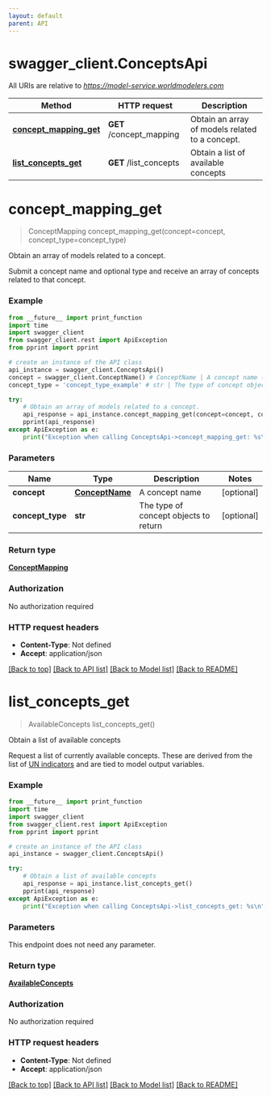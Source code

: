 ```yaml
---
layout: default
parent: API
---
```


# swagger_client.ConceptsApi

All URIs are relative to *https://model-service.worldmodelers.com*

Method | HTTP request | Description
------------- | ------------- | -------------
[**concept_mapping_get**](ConceptsApi.md#concept_mapping_get) | **GET** /concept_mapping | Obtain an array of models related to a concept.
[**list_concepts_get**](ConceptsApi.md#list_concepts_get) | **GET** /list_concepts | Obtain a list of available concepts

# **concept_mapping_get**
> ConceptMapping concept_mapping_get(concept=concept, concept_type=concept_type)

Obtain an array of models related to a concept.

Submit a concept name and optional type and receive an array of concepts related to that concept.       

### Example
```python
from __future__ import print_function
import time
import swagger_client
from swagger_client.rest import ApiException
from pprint import pprint

# create an instance of the API class
api_instance = swagger_client.ConceptsApi()
concept = swagger_client.ConceptName() # ConceptName | A concept name (optional)
concept_type = 'concept_type_example' # str | The type of concept objects to return (optional)

try:
    # Obtain an array of models related to a concept.
    api_response = api_instance.concept_mapping_get(concept=concept, concept_type=concept_type)
    pprint(api_response)
except ApiException as e:
    print("Exception when calling ConceptsApi->concept_mapping_get: %s\n" % e)
```

### Parameters

Name | Type | Description  | Notes
------------- | ------------- | ------------- | -------------
 **concept** | [**ConceptName**](.md)| A concept name | [optional] 
 **concept_type** | **str**| The type of concept objects to return | [optional] 

### Return type

[**ConceptMapping**](ConceptMapping.md)

### Authorization

No authorization required

### HTTP request headers

 - **Content-Type**: Not defined
 - **Accept**: application/json

[[Back to top]](#) [[Back to API list]](../README.md#documentation-for-api-endpoints) [[Back to Model list]](../README.md#documentation-for-models) [[Back to README]](../README.md)

# **list_concepts_get**
> AvailableConcepts list_concepts_get()

Obtain a list of available concepts

Request a list of currently available concepts. These are derived from the list of  [UN indicators](https://github.com/WorldModelers/Ontologies/blob/master/performer_ontologies/un_to_indicators.tsv) and are tied to model output variables. 

### Example
```python
from __future__ import print_function
import time
import swagger_client
from swagger_client.rest import ApiException
from pprint import pprint

# create an instance of the API class
api_instance = swagger_client.ConceptsApi()

try:
    # Obtain a list of available concepts
    api_response = api_instance.list_concepts_get()
    pprint(api_response)
except ApiException as e:
    print("Exception when calling ConceptsApi->list_concepts_get: %s\n" % e)
```

### Parameters
This endpoint does not need any parameter.

### Return type

[**AvailableConcepts**](AvailableConcepts.md)

### Authorization

No authorization required

### HTTP request headers

 - **Content-Type**: Not defined
 - **Accept**: application/json

[[Back to top]](#) [[Back to API list]](../README.md#documentation-for-api-endpoints) [[Back to Model list]](../README.md#documentation-for-models) [[Back to README]](../README.md)

